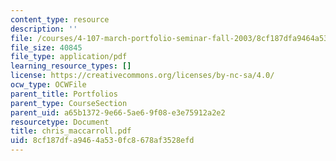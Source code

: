 ```yaml
---
content_type: resource
description: ''
file: /courses/4-107-march-portfolio-seminar-fall-2003/8cf187dfa9464a530fc8678af3528efd_chris_maccarroll.pdf
file_size: 40845
file_type: application/pdf
learning_resource_types: []
license: https://creativecommons.org/licenses/by-nc-sa/4.0/
ocw_type: OCWFile
parent_title: Portfolios
parent_type: CourseSection
parent_uid: a65b1372-9e66-5ae6-9f08-e3e75912a2e2
resourcetype: Document
title: chris_maccarroll.pdf
uid: 8cf187df-a946-4a53-0fc8-678af3528efd
---
```

